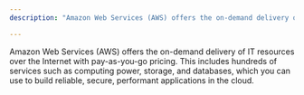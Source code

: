 ```yaml
---
description: "Amazon Web Services (AWS) offers the on-demand delivery of IT resources over the Internet with pay-as-you-go pricing."

---
```

Amazon Web Services (AWS) offers the on-demand delivery of IT resources over the Internet with pay-as-you-go pricing. This includes hundreds of services such as computing power, storage, and databases, which you can use to build reliable, secure, performant applications in the cloud.
